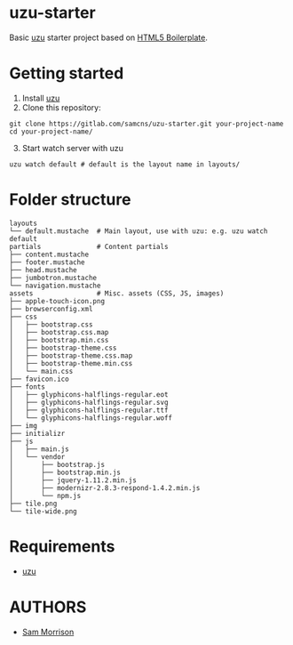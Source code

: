 uzu-starter
===========

Basic [uzu](https://gitlab.com/samcns/uzu) starter project based on [HTML5 Boilerplate](https://html5boilerplate.com/).

Getting started
===============

1. Install [uzu](https://gitlab.com/samcns/uzu)
2. Clone this repository:
```
git clone https://gitlab.com/samcns/uzu-starter.git your-project-name
cd your-project-name/
```
3. Start watch server with uzu
```
uzu watch default # default is the layout name in layouts/
```

Folder structure
================

```
layouts
└── default.mustache  # Main layout, use with uzu: e.g. uzu watch default
partials              # Content partials
├── content.mustache
├── footer.mustache
├── head.mustache
├── jumbotron.mustache
└── navigation.mustache
assets                # Misc. assets (CSS, JS, images)
├── apple-touch-icon.png
├── browserconfig.xml
├── css
│   ├── bootstrap.css
│   ├── bootstrap.css.map
│   ├── bootstrap.min.css
│   ├── bootstrap-theme.css
│   ├── bootstrap-theme.css.map
│   ├── bootstrap-theme.min.css
│   └── main.css
├── favicon.ico
├── fonts
│   ├── glyphicons-halflings-regular.eot
│   ├── glyphicons-halflings-regular.svg
│   ├── glyphicons-halflings-regular.ttf
│   └── glyphicons-halflings-regular.woff
├── img
├── initializr
├── js
│   ├── main.js
│   └── vendor
│       ├── bootstrap.js
│       ├── bootstrap.min.js
│       ├── jquery-1.11.2.min.js
│       ├── modernizr-2.8.3-respond-1.4.2.min.js
│       └── npm.js
├── tile.png
└── tile-wide.png
```

Requirements
============

* [uzu](https://gitlab.com/samcns/uzu)

AUTHORS
=======

* [Sam Morrison](@samcns)
